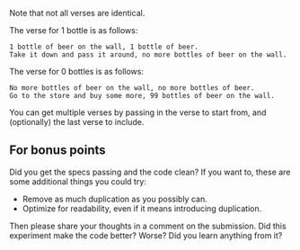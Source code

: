 Note that not all verses are identical.

The verse for 1 bottle is as follows:

```plain
1 bottle of beer on the wall, 1 bottle of beer.
Take it down and pass it around, no more bottles of beer on the wall.
```

The verse for 0 bottles is as follows:

```plain
No more bottles of beer on the wall, no more bottles of beer.
Go to the store and buy some more, 99 bottles of beer on the wall.
```

You can get multiple verses by passing in the verse to start from, and (optionally) the last verse to include.


## For bonus points

Did you get the specs passing and the code clean? If you want to, these are some additional things you could try:

* Remove as much duplication as you possibly can.
* Optimize for readability, even if it means introducing duplication.

Then please share your thoughts in a comment on the submission. Did this experiment make the code better? Worse? Did you learn anything from it?
